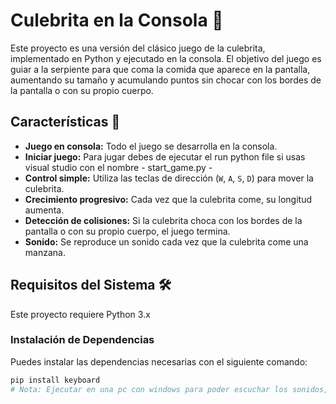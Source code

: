 # Culebrita en la Consola 🐍

Este proyecto es una versión del clásico juego de la culebrita, implementado en Python y ejecutado en la consola. El objetivo del juego es guiar a la serpiente para que coma la comida que aparece en la pantalla, aumentando su tamaño y acumulando puntos sin chocar con los bordes de la pantalla o con su propio cuerpo.

## Características 🚀

- **Juego en consola:** Todo el juego se desarrolla en la consola.
- **Iniciar juego:** Para jugar debes de ejecutar el run python file si usas visual studio con el nombre - start_game.py -
- **Control simple:** Utiliza las teclas de dirección (`W`, `A`, `S`, `D`) para mover la culebrita.
- **Crecimiento progresivo:** Cada vez que la culebrita come, su longitud aumenta.
- **Detección de colisiones:** Si la culebrita choca con los bordes de la pantalla o con su propio cuerpo, el juego termina.
- **Sonido:** Se reproduce un sonido cada vez que la culebrita come una manzana.

## Requisitos del Sistema 🛠️

Este proyecto requiere Python 3.x

### Instalación de Dependencias

Puedes instalar las dependencias necesarias con el siguiente comando:

```bash
pip install keyboard
# Nota: Ejecutar en una pc con windows para poder escuchar los sonidos, si lo haces en linux no se escucharan
```
